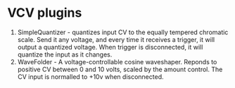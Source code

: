 
# VCV plugins

1. SimpleQuantizer - quantizes input CV to the equally tempered chromatic
   scale. Send it any voltage, and every time it receives a trigger, it will output
   a quantized voltage. When trigger is disconnected, it will quantize the
   input as it changes.
2. WaveFolder - A voltage-controllable cosine waveshaper. Reponds to positive
   CV between 0 and 10 volts, scaled by the amount control. The CV input is
   normalled to +10v when disconnected.
